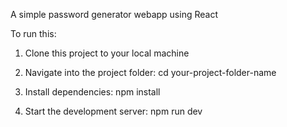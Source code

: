 A simple password generator webapp using React

To run this:

1. Clone this project to your local machine

2. Navigate into the project folder:
   cd your-project-folder-name

3. Install dependencies:
   npm install

4. Start the development server:
   npm run dev
